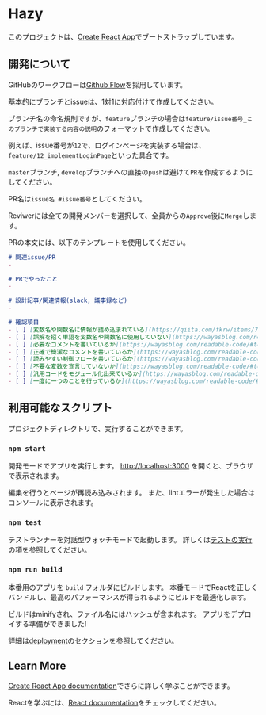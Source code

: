 # Hazy

このプロジェクトは、[Create React App](https://github.com/facebook/create-react-app)でブートストラップしています。

## 開発について
GitHubのワークフローは[Github Flow](https://atmarkit.itmedia.co.jp/ait/articles/1708/01/news015.html)を採用しています。

基本的にブランチとissueは、1対1に対応付けて作成してください。

ブランチ名の命名規則ですが、`feature`ブランチの場合は`feature/issue番号_このブランチで実装する内容の説明`のフォーマットで作成してください。

例えば、issue番号が`12`で、ログインページを実装する場合は、`feature/12_implementLoginPage`といった具合です。

`master`ブランチ, `develop`ブランチへの直接の`push`は避けて`PR`を作成するようにしてください。

PR名は`issue名 #issue番号`としてください。

Reviwerには全ての開発メンバーを選択して、全員からの`Approve`後に`Merge`します。

PRの本文には、以下のテンプレートを使用してください。

```md
# 関連issue/PR
- 

# PRでやったこと
- 

# 設計記事/関連情報(slack, 議事録など)
- 

# 確認項目
- [ ] [変数名や関数名に情報が詰め込まれている](https://qiita.com/fkrw/items/7646563a2b238fbcff9a#%EF%BC%92%E7%AB%A0%E5%90%8D%E5%89%8D%E3%81%AB%E6%83%85%E5%A0%B1%E3%82%92%E8%A9%B0%E3%82%81%E8%BE%BC%E3%82%80)
- [ ] [誤解を招く単語を変数名や関数名に使用していない](https://wayasblog.com/readable-code/#toc4)
- [ ] [必要なコメントを書いているか](https://wayasblog.com/readable-code/#toc6)
- [ ] [正確で簡潔なコメントを書いているか](https://wayasblog.com/readable-code/#toc7)
- [ ] [読みやすい制御フローを書いているか](https://wayasblog.com/readable-code/#toc9)
- [ ] [不要な変数を宣言していないか](https://wayasblog.com/readable-code/#toc11)
- [ ] [汎用コードをモジュール化出来ているか](https://wayasblog.com/readable-code/#toc11)
- [ ] [一度に一つのことを行っているか](https://wayasblog.com/readable-code/#toc14)
```

## 利用可能なスクリプト

プロジェクトディレクトリで、実行することができます。

### `npm start`

開発モードでアプリを実行します。
[http://localhost:3000](http://localhost:3000) を開くと、ブラウザで表示されます。

編集を行うとページが再読み込みされます。
また、lintエラーが発生した場合はコンソールに表示されます。

### `npm test`

テストランナーを対話型ウォッチモードで起動します。
詳しくは[テストの実行](https://facebook.github.io/create-react-app/docs/running-tests)の項を参照してください。

### `npm run build`

本番用のアプリを `build` フォルダにビルドします。
本番モードでReactを正しくバンドルし、最高のパフォーマンスが得られるようにビルドを最適化します。

ビルドはminifyされ、ファイル名にはハッシュが含まれます。
アプリをデプロイする準備ができました!

詳細は[deployment](https://facebook.github.io/create-react-app/docs/deployment)のセクションを参照してください。

## Learn More

[Create React App documentation](https://facebook.github.io/create-react-app/docs/getting-started)でさらに詳しく学ぶことができます。

Reactを学ぶには、[React documentation](https://reactjs.org/)をチェックしてください。
